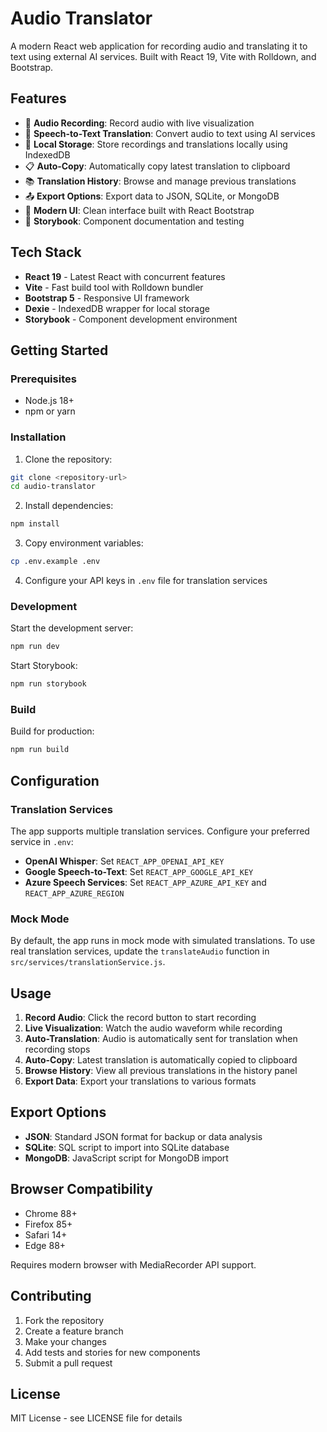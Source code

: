 # Audio Translator

A modern React web application for recording audio and translating it to text using external AI services. Built with React 19, Vite with Rolldown, and Bootstrap.

## Features

- 🎤 **Audio Recording**: Record audio with live visualization
- 🔄 **Speech-to-Text Translation**: Convert audio to text using AI services
- 💾 **Local Storage**: Store recordings and translations locally using IndexedDB
- 📋 **Auto-Copy**: Automatically copy latest translation to clipboard
- 📚 **Translation History**: Browse and manage previous translations
- 📤 **Export Options**: Export data to JSON, SQLite, or MongoDB
- 🎨 **Modern UI**: Clean interface built with React Bootstrap
- 📖 **Storybook**: Component documentation and testing

## Tech Stack

- **React 19** - Latest React with concurrent features
- **Vite** - Fast build tool with Rolldown bundler
- **Bootstrap 5** - Responsive UI framework
- **Dexie** - IndexedDB wrapper for local storage
- **Storybook** - Component development environment

## Getting Started

### Prerequisites

- Node.js 18+ 
- npm or yarn

### Installation

1. Clone the repository:
```bash
git clone <repository-url>
cd audio-translator
```

2. Install dependencies:
```bash
npm install
```

3. Copy environment variables:
```bash
cp .env.example .env
```

4. Configure your API keys in `.env` file for translation services

### Development

Start the development server:
```bash
npm run dev
```

Start Storybook:
```bash
npm run storybook
```

### Build

Build for production:
```bash
npm run build
```

## Configuration

### Translation Services

The app supports multiple translation services. Configure your preferred service in `.env`:

- **OpenAI Whisper**: Set `REACT_APP_OPENAI_API_KEY`
- **Google Speech-to-Text**: Set `REACT_APP_GOOGLE_API_KEY`  
- **Azure Speech Services**: Set `REACT_APP_AZURE_API_KEY` and `REACT_APP_AZURE_REGION`

### Mock Mode

By default, the app runs in mock mode with simulated translations. To use real translation services, update the `translateAudio` function in `src/services/translationService.js`.

## Usage

1. **Record Audio**: Click the record button to start recording
2. **Live Visualization**: Watch the audio waveform while recording
3. **Auto-Translation**: Audio is automatically sent for translation when recording stops
4. **Auto-Copy**: Latest translation is automatically copied to clipboard
5. **Browse History**: View all previous translations in the history panel
6. **Export Data**: Export your translations to various formats

## Export Options

- **JSON**: Standard JSON format for backup or data analysis
- **SQLite**: SQL script to import into SQLite database
- **MongoDB**: JavaScript script for MongoDB import

## Browser Compatibility

- Chrome 88+
- Firefox 85+
- Safari 14+
- Edge 88+

Requires modern browser with MediaRecorder API support.

## Contributing

1. Fork the repository
2. Create a feature branch
3. Make your changes
4. Add tests and stories for new components
5. Submit a pull request

## License

MIT License - see LICENSE file for details